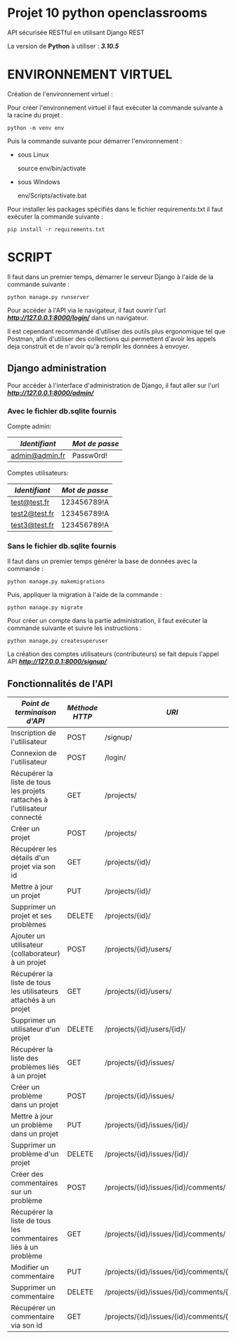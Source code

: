 # **Projet 10 python openclassrooms**

API sécurisée RESTful en utilisant Django REST

La version de **Python** à utiliser : _**3.10.5**_

# **ENVIRONNEMENT VIRTUEL**

Création de l'environnement virtuel :


Pour créer l'environnement virtuel il faut exécuter la commande suivante à la racine du projet :

    python -m venv env


Puis la commande suivante pour démarrer l'environnement :

-   sous Linux

    
    source env/bin/activate

-   sous Windows


    env/Scripts/activate.bat


Pour installer les packages spécifiés dans le fichier requirements.txt il faut exécuter la commande suivante :

    pip install -r requirements.txt


# **SCRIPT**

Il faut dans un premier temps, démarrer le serveur Django à l'aide de la commande suivante :

    python manage.py runserver

Pour accéder à l'API via le navigateur, il faut ouvrir l'url ___http://127.0.0.1:8000/login/___ dans un navigateur.

Il est cependant recommandé d'utiliser des outils plus ergonomique tel que Postman, afin d'utiliser des collections 
qui permettent d'avoir les appels deja construit et de n'avoir qu'à remplir les données à envoyer.

## Django administration

Pour accéder à l'interface d'administration de Django, il faut aller sur l'url  ___http://127.0.0.1:8000/admin/___ 

### Avec le fichier db.sqlite fournis

Compte admin:

| *Identifiant*   | *Mot de passe* |
|-----------------|----------------|
| admin@admin.fr  | Passw0rd!      |

Comptes utilisateurs:

| *Identifiant* | *Mot de passe* |
|---------------|----------------|
| test@test.fr  | 123456789!A    |
| test2@test.fr | 123456789!A    |
| test3@test.fr | 123456789!A    |


### Sans le fichier db.sqlite fournis

Il faut dans un premier temps générer la base de données avec la commande :

    python manage.py makemigrations

Puis, appliquer la migration à l'aide de la commande :

    python manage.py migrate

Pour créer un compte dans la partie administration, il faut exécuter la commande suivante et suivre les instructions :

    python manage.py createsuperuser

La création des comptes utilisateurs (contributeurs) se fait depuis l'appel API ___http://127.0.0.1:8000/signup/___

## Fonctionnalités de l'API

| *Point de terminaison d'API*                                              | *Méthode HTTP* | *URI*                                     |
|---------------------------------------------------------------------------|----------------|-------------------------------------------|
| Inscription de l'utilisateur                                              | POST           | /signup/                                  |
| Connexion de l'utilisateur                                                | POST           | /login/                                   |
| Récupérer la liste de tous les projets rattachés à l'utilisateur connecté | GET            | /projects/                                |
| Créer un projet                                                           | POST           | /projects/                                |
| Récupérer les détails d'un projet via son id                              | GET            | /projects/{id}/                           |
| Mettre à jour un projet                                                   | PUT            | /projects/{id}/                           |
| Supprimer un projet et ses problèmes                                      | DELETE         | /projects/{id}/                           |
| Ajouter un utilisateur (collaborateur) à un projet                        | POST           | /projects/{id}/users/                     |
| Récupérer la liste de tous les utilisateurs attachés à un projet          | GET            | /projects/{id}/users/                     |
| Supprimer un utilisateur d'un projet                                      | DELETE         | /projects/{id}/users/{id}/                |
| Récupérer la liste des problèmes liés à un projet                         | GET            | /projects/{id}/issues/                    |
| Créer un problème dans un projet                                          | POST           | /projects/{id}/issues/                    |
| Mettre à jour un problème dans un projet                                  | PUT            | /projects/{id}/issues/{id}/               |
| Supprimer un problème d'un projet                                         | DELETE         | /projects/{id}/issues/{id}/               |
| Créer des commentaires sur un problème                                    | POST           | /projects/{id}/issues/{id}/comments/      |
| Récupérer la liste de tous les commentaires liés à un problème            | GET            | /projects/{id}/issues/{id}/comments/      |
| Modifier un commentaire                                                   | PUT            | /projects/{id}/issues/{id}/comments/{id}/ |
| Supprimer un commentaire                                                  | DELETE         | /projects/{id}/issues/{id}/comments/{id}/ |
| Récupérer un commentaire via son id                                       | GET            | /projects/{id}/issues/{id}/comments/{id}/ |